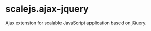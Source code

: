 scalejs.ajax-jquery
===================

Ajax extension for scalable JavaScript application based on jQuery. 